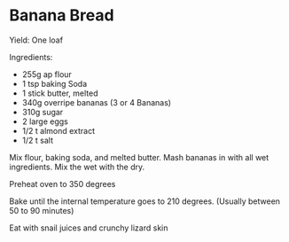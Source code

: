 # Banana Bread
Yield: One loaf

Ingredients:
* 255g ap flour
* 1 tsp baking Soda
* 1 stick butter, melted
* 340g overripe bananas (3 or 4 Bananas)
* 310g sugar
* 2 large eggs
* 1/2 t almond extract
* 1/2 t salt

Mix flour, baking soda, and melted butter.
Mash bananas in with all wet ingredients.
Mix the wet with the dry.

Preheat oven to 350 degrees

Bake until the internal temperature goes to 210 degrees. 
(Usually between 50 to 90 minutes)

Eat with snail juices and crunchy lizard skin
